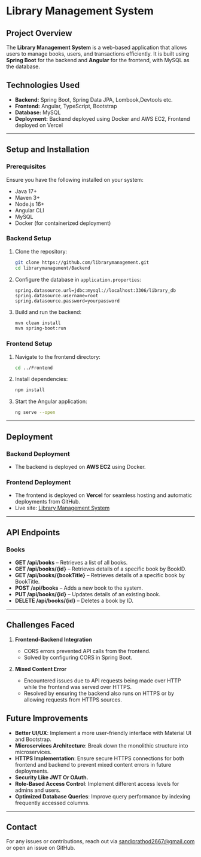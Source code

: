 # Library Management System

## Project Overview

The **Library Management System** is a web-based application that allows users to manage books, users, and transactions efficiently. It is built using **Spring Boot** for the backend and **Angular** for the frontend, with MySQL as the database.

## Technologies Used

- **Backend:** Spring Boot, Spring Data JPA, Lombook,Devtools etc.
- **Frontend:** Angular, TypeScript, Bootstrap
- **Database:** MySQL
- **Deployment:** Backend deployed using Docker and AWS EC2, Frontend deployed on Vercel

---

## Setup and Installation

### Prerequisites

Ensure you have the following installed on your system:

- Java 17+
- Maven 3+
- Node.js 16+
- Angular CLI
- MySQL
- Docker (for containerized deployment)

### Backend Setup

1. Clone the repository:
   ```sh
   git clone https://github.com/librarymanagement.git
   cd librarymanagement/Backend
   ```
2. Configure the database in `application.properties`:
   ```properties
   spring.datasource.url=jdbc:mysql://localhost:3306/library_db
   spring.datasource.username=root
   spring.datasource.password=yourpassword
   ```
3. Build and run the backend:
   ```sh
   mvn clean install
   mvn spring-boot:run
   ```

### Frontend Setup

1. Navigate to the frontend directory:
   ```sh
   cd ../Frontend
   ```
2. Install dependencies:
   ```sh
   npm install
   ```
3. Start the Angular application:
   ```sh
   ng serve --open
   ```

---

## Deployment

### Backend Deployment

- The backend is deployed on **AWS EC2** using Docker.

### Frontend Deployment

- The frontend is deployed on **Vercel** for seamless hosting and automatic deployments from GitHub.
- Live site: [Library Management System](https://library-management-flax-three.vercel.app/books)

---

## API Endpoints

### Books

- **GET /api/books** – Retrieves a list of all books.
- **GET /api/books/{id}** – Retrieves details of a specific book by BookID.
- **GET /api/books/{bookTitle}** – Retrieves details of a specific book by BookTitle.
- **POST /api/books** – Adds a new book to the system.
- **PUT /api/books/{id}** – Updates details of an existing book.
- **DELETE /api/books/{id}** – Deletes a book by ID.

---

## Challenges Faced

1. **Frontend-Backend Integration**

   - CORS errors prevented API calls from the frontend.
   - Solved by configuring CORS in Spring Boot.

2. **Mixed Content Error**

   - Encountered issues due to API requests being made over HTTP while the frontend was served over HTTPS.
   - Resolved by ensuring the backend also runs on HTTPS or by allowing requests from HTTPS sources.

## Future Improvements

- **Better UI/UX**: Implement a more user-friendly interface with Material UI and Bootstrap.
- **Microservices Architecture**: Break down the monolithic structure into microservices.
- **HTTPS Implementation**: Ensure secure HTTPS connections for both frontend and backend to prevent mixed content errors in future deployments.
- **Security Like JWT Or OAuth.**
- **Role-Based Access Control**: Implement different access levels for admins and users.
- **Optimized Database Queries**: Improve query performance by indexing frequently accessed columns.

---

## Contact

For any issues or contributions, reach out via [sandiprathod2667@gmail.com](mailto\:sandiprathod2667@gmail.com) or open an issue on GitHub.

